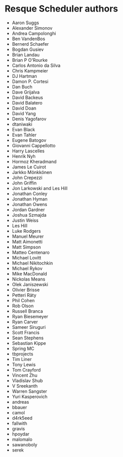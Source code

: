 Resque Scheduler authors
========================

- Aaron Suggs
- Alexander Simonov
- Andrea Campolonghi
- Ben VandenBos
- Bernerd Schaefer
- Bogdan Gusiev
- Brian Landau
- Brian P O'Rourke
- Carlos Antonio da Silva
- Chris Kampmeier
- DJ Hartman
- Damon P. Cortesi
- Dan Buch
- Dave Grijalva
- David Backeus
- David Balatero
- David Doan
- David Yang
- Denis Yagofarov
- dtaniwaki
- Evan Black
- Evan Tahler
- Eugene Batogov
- Giovanni Cappellotto
- Harry Lascelles
- Henrik Nyh
- Hormoz Kheradmand
- James Le Cuirot
- Jarkko Mönkkönen
- John Crepezzi
- John Griffin
- Jon Larkowski and Les Hill
- Jonathan Conley
- Jonathan Hyman
- Jonathan Owens
- Jordan Gardner
- Joshua Szmajda
- Justin Weiss
- Les Hill
- Luke Rodgers
- Manuel Meurer
- Matt Aimonetti
- Matt Simpson
- Matteo Centenaro
- Michael Lovitt
- Michael Nikitochkin
- Michael Rykov
- Mike MacDonald
- Nickolas Means
- Olek Janiszewski
- Olivier Brisse
- Petteri Räty
- Phil Cohen
- Rob Olson
- Russell Branca
- Ryan Biesemeyer
- Ryan Carver
- Sameer Siruguri
- Scott Francis
- Sean Stephens
- Sebastian Kippe
- Spring MC
- tbprojects
- Tim Liner
- Tony Lewis
- Tom Crayford
- Vincent Zhu
- Vladislav Shub
- V Sreekanth
- Warren Sangster
- Yuri Kasperovich
- andreas
- bbauer
- camol
- d4rk5eed
- fallwith
- gravis
- hpoydar
- malomalo
- sawanoboly
- serek
